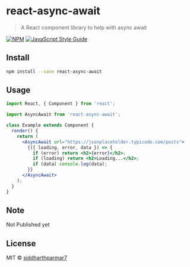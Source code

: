 # react-async-await

> A React component library to help with async await

[![NPM](https://img.shields.io/npm/v/react-async-await.svg)](https://www.npmjs.com/package/react-async-await) [![JavaScript Style Guide](https://img.shields.io/badge/code_style-standard-brightgreen.svg)](https://standardjs.com)

## Install

```bash
npm install --save react-async-await
```

## Usage

```jsx
import React, { Component } from 'react';

import AsyncAwait from 'react-async-await';

class Example extends Component {
  render() {
    return (
      <AsyncAwait url="https://jsonplaceholder.typicode.com/posts">
        {({ loading, error, data }) => {
          if (error) return <h2>{error}</h2>;
          if (loading) return <h2>Loading...</h2>;
          if (data) console.log(data);
        }}
      </AsyncAwait>
    );
  }
}
```

## Note

Not Published yet

## License

MIT © [siddharthparmar7](https://github.com/siddharthparmar7)
